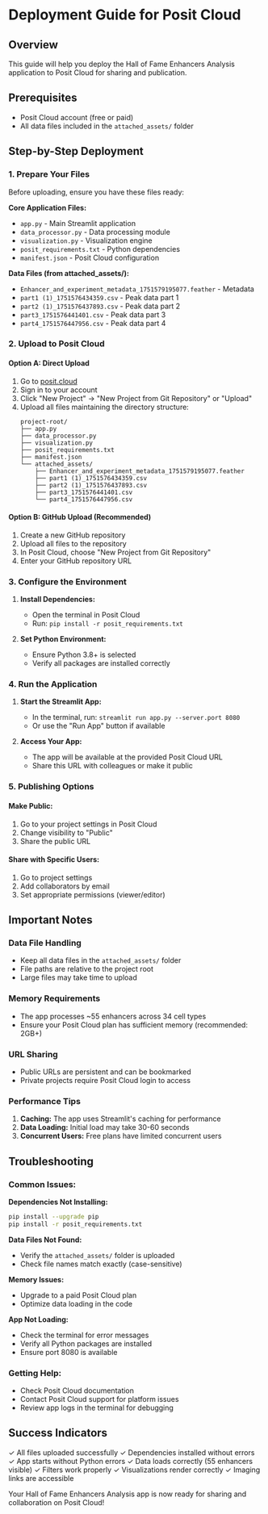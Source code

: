 # Deployment Guide for Posit Cloud

## Overview
This guide will help you deploy the Hall of Fame Enhancers Analysis application to Posit Cloud for sharing and publication.

## Prerequisites
- Posit Cloud account (free or paid)
- All data files included in the `attached_assets/` folder

## Step-by-Step Deployment

### 1. Prepare Your Files
Before uploading, ensure you have these files ready:

**Core Application Files:**
- `app.py` - Main Streamlit application
- `data_processor.py` - Data processing module
- `visualization.py` - Visualization engine
- `posit_requirements.txt` - Python dependencies
- `manifest.json` - Posit Cloud configuration

**Data Files (from attached_assets/):**
- `Enhancer_and_experiment_metadata_1751579195077.feather` - Metadata
- `part1 (1)_1751576434359.csv` - Peak data part 1
- `part2 (1)_1751576437893.csv` - Peak data part 2
- `part3_1751576441401.csv` - Peak data part 3
- `part4_1751576447956.csv` - Peak data part 4

### 2. Upload to Posit Cloud

#### Option A: Direct Upload
1. Go to [posit.cloud](https://posit.cloud)
2. Sign in to your account
3. Click "New Project" → "New Project from Git Repository" or "Upload"
4. Upload all files maintaining the directory structure:
   ```
   project-root/
   ├── app.py
   ├── data_processor.py
   ├── visualization.py
   ├── posit_requirements.txt
   ├── manifest.json
   └── attached_assets/
       ├── Enhancer_and_experiment_metadata_1751579195077.feather
       ├── part1 (1)_1751576434359.csv
       ├── part2 (1)_1751576437893.csv
       ├── part3_1751576441401.csv
       └── part4_1751576447956.csv
   ```

#### Option B: GitHub Upload (Recommended)
1. Create a new GitHub repository
2. Upload all files to the repository
3. In Posit Cloud, choose "New Project from Git Repository"
4. Enter your GitHub repository URL

### 3. Configure the Environment

1. **Install Dependencies:**
   - Open the terminal in Posit Cloud
   - Run: `pip install -r posit_requirements.txt`

2. **Set Python Environment:**
   - Ensure Python 3.8+ is selected
   - Verify all packages are installed correctly

### 4. Run the Application

1. **Start the Streamlit App:**
   - In the terminal, run: `streamlit run app.py --server.port 8080`
   - Or use the "Run App" button if available

2. **Access Your App:**
   - The app will be available at the provided Posit Cloud URL
   - Share this URL with colleagues or make it public

### 5. Publishing Options

#### Make Public:
1. Go to your project settings in Posit Cloud
2. Change visibility to "Public"
3. Share the public URL

#### Share with Specific Users:
1. Go to project settings
2. Add collaborators by email
3. Set appropriate permissions (viewer/editor)

## Important Notes

### Data File Handling
- Keep all data files in the `attached_assets/` folder
- File paths are relative to the project root
- Large files may take time to upload

### Memory Requirements
- The app processes ~55 enhancers across 34 cell types
- Ensure your Posit Cloud plan has sufficient memory (recommended: 2GB+)

### URL Sharing
- Public URLs are persistent and can be bookmarked
- Private projects require Posit Cloud login to access

### Performance Tips
1. **Caching:** The app uses Streamlit's caching for performance
2. **Data Loading:** Initial load may take 30-60 seconds
3. **Concurrent Users:** Free plans have limited concurrent users

## Troubleshooting

### Common Issues:

**Dependencies Not Installing:**
```bash
pip install --upgrade pip
pip install -r posit_requirements.txt
```

**Data Files Not Found:**
- Verify the `attached_assets/` folder is uploaded
- Check file names match exactly (case-sensitive)

**Memory Issues:**
- Upgrade to a paid Posit Cloud plan
- Optimize data loading in the code

**App Not Loading:**
- Check the terminal for error messages
- Verify all Python packages are installed
- Ensure port 8080 is available

### Getting Help:
- Check Posit Cloud documentation
- Contact Posit Cloud support for platform issues
- Review app logs in the terminal for debugging

## Success Indicators
✓ All files uploaded successfully
✓ Dependencies installed without errors
✓ App starts without Python errors
✓ Data loads correctly (55 enhancers visible)
✓ Filters work properly
✓ Visualizations render correctly
✓ Imaging links are accessible

Your Hall of Fame Enhancers Analysis app is now ready for sharing and collaboration on Posit Cloud!